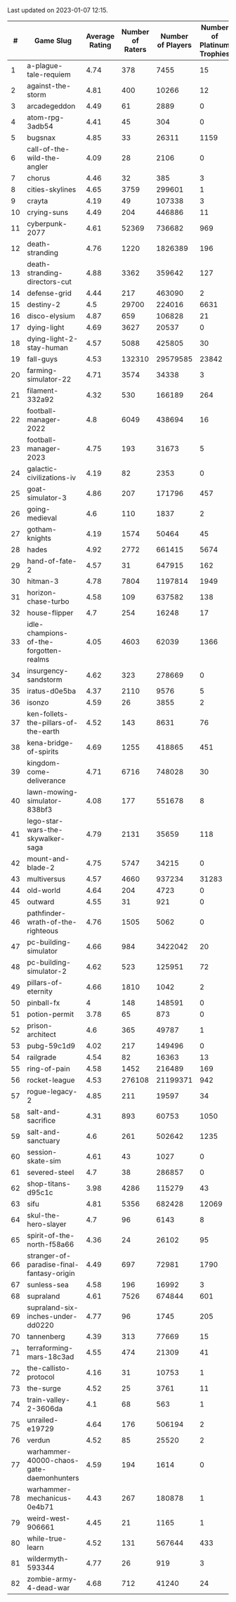 Last updated on 2023-01-07 12:15.


|#|Game Slug|Average Rating|Number of Raters|Number of Players|Number of Platinum Trophies|Max Rarity (%)|
|---|---|---|---|---|---|---|
|1|a-plague-tale-requiem|4.74|378|7455|15|91|
|2|against-the-storm|4.81|400|10266|12|36|
|3|arcadegeddon|4.49|61|2889|0|91|
|4|atom-rpg-3adb54|4.41|45|304|0|97|
|5|bugsnax|4.85|33|26311|1159|97|
|6|call-of-the-wild-the-angler|4.09|28|2106|0|59|
|7|chorus|4.46|32|385|3|86|
|8|cities-skylines|4.65|3759|299601|1|72|
|9|crayta|4.19|49|107338|3|23|
|10|crying-suns|4.49|204|446886|11|66|
|11|cyberpunk-2077|4.61|52369|736682|969|65|
|12|death-stranding|4.76|1220|1826389|196|91|
|13|death-stranding-directors-cut|4.88|3362|359642|127|90|
|14|defense-grid|4.44|217|463090|2|80|
|15|destiny-2|4.5|29700|224016|6631|94|
|16|disco-elysium|4.87|659|106828|21|28|
|17|dying-light|4.69|3627|20537|0|95|
|18|dying-light-2-stay-human|4.57|5088|425805|30|6|
|19|fall-guys|4.53|132310|29579585|23842|8|
|20|farming-simulator-22|4.71|3574|34338|3|77|
|21|filament-332a92|4.32|530|166189|264|93|
|22|football-manager-2022|4.8|6049|438694|16|49|
|23|football-manager-2023|4.75|193|31673|5|80|
|24|galactic-civilizations-iv|4.19|82|2353|0|79|
|25|goat-simulator-3|4.86|207|171796|457|91|
|26|going-medieval|4.6|110|1837|2|66|
|27|gotham-knights|4.19|1574|50464|45|24|
|28|hades|4.92|2772|661415|5674|89|
|29|hand-of-fate-2|4.57|31|647915|162|72|
|30|hitman-3|4.78|7804|1197814|1949|47|
|31|horizon-chase-turbo|4.58|109|637582|138|88|
|32|house-flipper|4.7|254|16248|17|94|
|33|idle-champions-of-the-forgotten-realms|4.05|4603|62039|1366|2|
|34|insurgency-sandstorm|4.62|323|278669|0|6|
|35|iratus-d0e5ba|4.37|2110|9576|5|85|
|36|isonzo|4.59|26|3855|2|58|
|37|ken-follets-the-pillars-of-the-earth|4.52|143|8631|76|45|
|38|kena-bridge-of-spirits|4.69|1255|418865|451|94|
|39|kingdom-come-deliverance|4.71|6716|748028|30|30|
|40|lawn-mowing-simulator-838bf3|4.08|177|551678|8|85|
|41|lego-star-wars-the-skywalker-saga|4.79|2131|35659|118|97|
|42|mount-and-blade-2|4.75|5747|34215|0|23|
|43|multiversus|4.57|4660|937234|31283|76|
|44|old-world|4.64|204|4723|0|83|
|45|outward|4.55|31|921|0|72|
|46|pathfinder-wrath-of-the-righteous|4.76|1505|5062|0|49|
|47|pc-building-simulator|4.66|984|3422042|20|48|
|48|pc-building-simulator-2|4.62|523|125951|72|74|
|49|pillars-of-eternity|4.66|1810|1042|2|81|
|50|pinball-fx|4|148|148591|0|85|
|51|potion-permit|3.78|65|873|0|98|
|52|prison-architect|4.6|365|49787|1|30|
|53|pubg-59c1d9|4.02|217|149496|0|73|
|54|railgrade|4.54|82|16363|13|98|
|55|ring-of-pain|4.58|1452|216489|169|96|
|56|rocket-league|4.53|276108|21199371|942|77|
|57|rogue-legacy-2|4.85|211|19597|34|3|
|58|salt-and-sacrifice|4.31|893|60753|1050|91|
|59|salt-and-sanctuary|4.6|261|502642|1235|83|
|60|session-skate-sim|4.61|43|1027|0|26|
|61|severed-steel|4.7|38|286857|0|4|
|62|shop-titans-d95c1c|3.98|4286|115279|43|97|
|63|sifu|4.81|5356|682428|12069|96|
|64|skul-the-hero-slayer|4.7|96|6143|8|96|
|65|spirit-of-the-north-f58a66|4.36|24|26102|95|64|
|66|stranger-of-paradise-final-fantasy-origin|4.49|697|72981|1790|98|
|67|sunless-sea|4.58|196|16992|3|36|
|68|supraland|4.61|7526|674844|601|99|
|69|supraland-six-inches-under-dd0220|4.77|96|1745|205|99|
|70|tannenberg|4.39|313|77669|15|88|
|71|terraforming-mars-18c3ad|4.55|474|21309|41|46|
|72|the-callisto-protocol|4.16|31|10753|1|93|
|73|the-surge|4.52|25|3761|11|94|
|74|train-valley-2-3606da|4.1|68|563|1|89|
|75|unrailed-e19729|4.64|176|506194|2|8|
|76|verdun|4.52|85|25520|2|76|
|77|warhammer-40000-chaos-gate-daemonhunters|4.59|194|1614|0|75|
|78|warhammer-mechanicus-0e4b71|4.43|267|180878|1|25|
|79|weird-west-906661|4.45|21|1165|1|85|
|80|while-true-learn|4.52|131|567644|433|93|
|81|wildermyth-593344|4.77|26|919|3|14|
|82|zombie-army-4-dead-war|4.68|712|41240|24|67|
